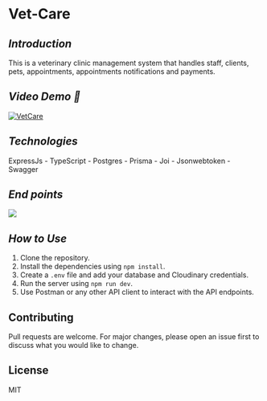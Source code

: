 # Vet-Care

## _Introduction_

This is a veterinary clinic management system that handles staff, clients, pets, appointments, appointments notifications and payments.

## _Video Demo 🎥_

<a href="https://www.youtube.com/watch?v=yJj5HEvEo5M" target="_blank">
  <img src="https://img.youtube.com/vi/yJj5HEvEo5M/0.jpg" alt="VetCare">
</a>

## _Technologies_

ExpressJs - TypeScript - Postgres - Prisma - Joi - Jsonwebtoken - Swagger

## _End points_

<img src="https://i.ibb.co/pK9Gzwm/screencapture-localhost-5002-api-docs-2024-04-24-19-06-28.png">

## _How to Use_

1. Clone the repository.
2. Install the dependencies using `npm install`.
3. Create a `.env` file and add your database and Cloudinary credentials.
4. Run the server using `npm run dev`.
5. Use Postman or any other API client to interact with the API endpoints.

## Contributing

Pull requests are welcome. For major changes, please open an issue first to discuss what you would like to change.

## License

MIT
